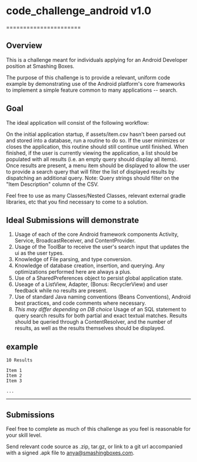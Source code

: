 # code_challenge_android v1.0
======================

## Overview

This is a challenge meant for individuals applying for an Android Developer position at Smashing Boxes.

The purpose of this challenge is to provide a relevant, uniform code example by demonstrating use of the Android platform's core frameworks to implement a simple feature common to many applications -- search.

## Goal

The ideal application will consist of the following workflow:

On the initial application startup, if assets/item.csv hasn't been parsed out and stored into a database, run a routine to do so.  If the user minimizes or closes the application, this routine should still continue until finished.  When finished, if the user is currently viewing the application, a list should be populated with all results (i.e. an empty query should display all items).  Once results are present, a menu item should be displayed to allow the user to provide a search query that will filter the list of displayed results by dispatching an additional query. Note:  Query strings should filter on the "Item Description" column of the CSV.

Feel free to use as many Classes/Nested Classes, relevant external gradle libraries, etc that you find necessary to come to a solution.  

## Ideal Submissions will demonstrate

1.  Usage of each of the core Android framework components Activity, Service, BroadcastReceiver, and ContentProvider.
2.  Usage of the ToolBar to receive the user's search input that updates the ui as the user types.
3.  Knowledge of File parsing, and type conversion.
4.  Knowledge of database creation, insertion, and querying.  Any optimizations performed here are always a plus.
5.  Use of a SharedPreferences object to persist global application state.
6.  Useage of a ListView, Adapter, (Bonus: RecyclerView) and user feedback while no results are present.
7.  Use of standard Java naming conventions (Beans Conventions), Android best practices, and code comments where necessary.
8.  *This may differ depending on DB choice* Usage of an SQL statement to query search results for both partial and exact textual matches.  Results should be queried through a ContentResolver, and the number of results, as well as the results themselves should be displayed.


example
-------------------------
    10 Results
    
    Item 1
    Item 2
    Item 3
    
    ...

-------------------------

## Submissions

Feel free to complete as much of this challenge as you feel is reasonable for your skill level.

Send relevant code source as .zip, tar.gz, or link to a git url accompanied with a signed .apk file to anya@smashingboxes.com.

